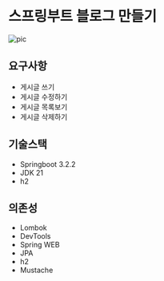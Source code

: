 # 스프링부트 블로그 만들기

![pic](main.png)

## 요구사항
- 게시글 쓰기
- 게시글 수정하기
- 게시글 목록보기
- 게시글 삭제하기

## 기술스택

- Springboot 3.2.2
- JDK 21
- h2

## 의존성

- Lombok
- DevTools
- Spring WEB
- JPA
- h2
- Mustache


